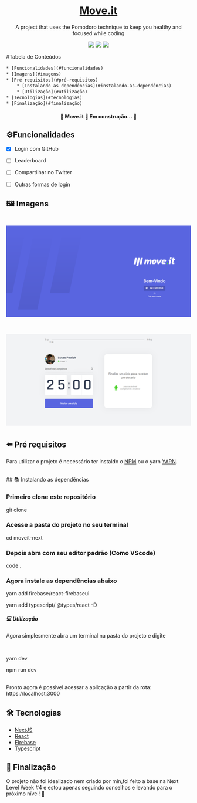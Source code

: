 <h1 align="center">
    <a href="https://github.com/hash-luk/Move.it.git">Move.it</a>
</h1>
<p align="center">A project that uses the Pomodoro technique to keep you healthy and focused while coding</p>

<div align="center">
<img src="https://img.shields.io/static/v1?label=Move.it&message=Luk&color=7159c1&style=for-the-badge&logo=react"/>
<img src="https://img.shields.io/static/v1?label=Firebase&message=8.2.9&color=db791d&style=for-the-badge&logo=firebase"/>
<img src="https://img.shields.io/static/v1?label=Next%20JS&message=10.0.7&color=adccb6&style=for-the-badge&logo=next.js"/>
</div>

#Tabela de Conteúdos

    * [Funcionalidades](#funcionalidades)
    * [Imagens](#imagens)
    * [Pré requisitos](#pré-requisitos)
        * [Instalando as dependências](#instalando-as-dependências)
        * [Utilização](#utilização)
    * [Tecnologias](#tecnologias)
    * [Finalização](#finalização)


<h4 align="center">
    🚧  Move.it 🚀 Em construção...  🚧

## ⚙️Funcionalidades <a name=funcionalidades></a>


- [X] Login com GitHub
- [ ] Leaderboard
- [ ] Compartilhar no Twitter
- [ ] Outras formas de login


## 🖼️ Imagens

<h1 align="center">
  <img alt="Move.it-login" title="#Move.it" src="./screenshots/Login-Screen.png" />
</h1>

<h1 align="center">
  <img alt="Move.it-login" title="#Move.it" src="./screenshots/Home-Page.png" />
</h1>

## ⬅️ Pré requisitos


Para utilizar o projeto é necessário ter instaldo o [NPM](https://www.npmjs.com/get-npm) ou o yarn [YARN](https://classic.yarnpkg.com/en/).

<br/>
## 📚 Instalando as dependências

### Primeiro clone este repositório

<p>git clone</p>


### Acesse a pasta do projeto no seu terminal

<p>cd moveit-next</p>


### Depois abra com seu editor padrão (Como VScode)

<p>code .</p>


### Agora instale as dependências abaixo

<p>yarn add firebase/react-firebaseui</p>
<p>yarn add typescript/ @types/react -D</p>


##### 💻 Utilização
<p>Agora simplesmente abra um terminal na pasta do projeto e digite</p>
<br/>
<p>yarn dev
<p>npm run dev
<br/>
<br/>
<p>Pronto agora é possivel acessar a aplicação a partir da rota: https://localhost:3000</p>

## 🛠️ Tecnologias
- [NextJS](https://nextjs.org/)
- [React](https://pt-br.reactjs.org/)
- [Firebase](https://firebase.google.com/?hl=pt-br)
- [Typescript](https://www.typescriptlang.org/)

## 🚪 Finalização
<p>O projeto não foi idealizado nem criado por min,foi feito a base na Next Level Week #4 e estou apenas seguindo conselhos e levando para o próximo nível! 🚀</p>


